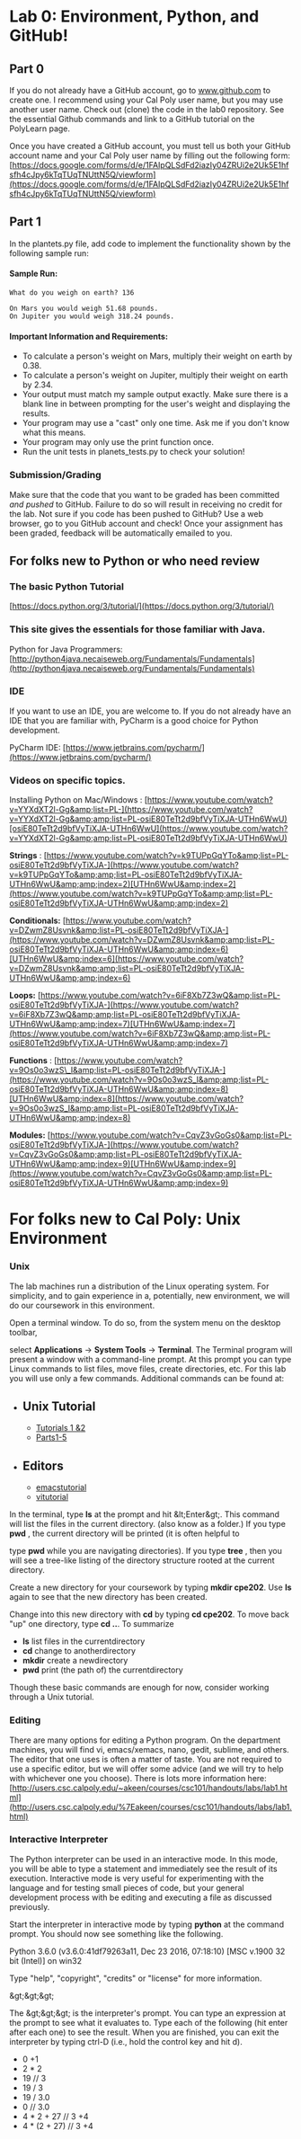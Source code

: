 # Lab 0: Environment, Python, and GitHub!

## Part 0

If you do not already have a GitHub account, go to www.github.com to
create one.  I recommend using your Cal Poly user name, but you may use
another user name.  Check out (clone) the code in the lab0 repository.
See the essential Github commands and link to a GitHub tutorial on the
PolyLearn page.

Once you have created a GitHub account, you must tell us both your
GitHub account name and your Cal Poly user name by filling out the
following
form:[https://docs.google.com/forms/d/e/1FAIpQLSdFd2iazIy04ZRUi2e2Uk5E1hfsfh4cJpy6kTqTUqTNUttN5Q/viewform](https://docs.google.com/forms/d/e/1FAIpQLSdFd2iazIy04ZRUi2e2Uk5E1hfsfh4cJpy6kTqTUqTNUttN5Q/viewform)

## Part 1

In the plantets.py file, add code to implement the functionality shown by the following sample run:

#### Sample Run:

```
What do you weigh on earth? 136

On Mars you would weigh 51.68 pounds.
On Jupiter you would weigh 318.24 pounds.
```

#### Important Information and Requirements:

- To calculate a person&#39;s weight on Mars, multiply their weight on
  earth by 0.38.
- To calculate a person&#39;s weight on Jupiter, multiply their weight
  on earth by 2.34.
- Your output must match my sample output exactly. Make sure there is a
  blank line in between prompting for the user&#39;s weight and
  displaying the results.
- Your program may use a &quot;cast&quot; only one time. Ask me if you
  don&#39;t know what this means.
- Your program may only use the print function once.
- Run the unit tests in planets_tests.py to check your solution!

### Submission/Grading

Make sure that the code that you want to be graded has been committed
*and pushed* to GitHub.  Failure to do so will result in receiving no
credit for the lab.  Not sure if you code has been pushed to GitHub?
Use a web browser, go to you GitHub account and check!  Once your
assignment has been graded, feedback will be automatically emailed to
you.

## For folks new to Python or who need review

### The basic Python Tutorial

[https://docs.python.org/3/tutorial/](https://docs.python.org/3/tutorial/)

### This site gives the essentials for those familiar with Java.

Python for Java Programmers: [http://python4java.necaiseweb.org/Fundamentals/Fundamentals](http://python4java.necaiseweb.org/Fundamentals/Fundamentals)

### IDE

If you want to use an IDE, you are welcome to. If you do not already have an IDE that you are familiar with, PyCharm is a good choice for Python development.

PyCharm IDE: [https://www.jetbrains.com/pycharm/](https://www.jetbrains.com/pycharm/)

### Videos on specific topics.

Installing Python on Mac/Windows : [https://www.youtube.com/watch?v=YYXdXT2l-Gg&amp;list=PL-](https://www.youtube.com/watch?v=YYXdXT2l-Gg&amp;amp;list=PL-osiE80TeTt2d9bfVyTiXJA-UTHn6WwU)[osiE80TeTt2d9bfVyTiXJA-UTHn6WwU](https://www.youtube.com/watch?v=YYXdXT2l-Gg&amp;amp;list=PL-osiE80TeTt2d9bfVyTiXJA-UTHn6WwU)

**Strings** : [https://www.youtube.com/watch?v=k9TUPpGqYTo&amp;list=PL-osiE80TeTt2d9bfVyTiXJA-](https://www.youtube.com/watch?v=k9TUPpGqYTo&amp;amp;list=PL-osiE80TeTt2d9bfVyTiXJA-UTHn6WwU&amp;amp;index=2)[UTHn6WwU&amp;index=2](https://www.youtube.com/watch?v=k9TUPpGqYTo&amp;amp;list=PL-osiE80TeTt2d9bfVyTiXJA-UTHn6WwU&amp;amp;index=2)

**Conditionals:** [https://www.youtube.com/watch?v=DZwmZ8Usvnk&amp;list=PL-osiE80TeTt2d9bfVyTiXJA-](https://www.youtube.com/watch?v=DZwmZ8Usvnk&amp;amp;list=PL-osiE80TeTt2d9bfVyTiXJA-UTHn6WwU&amp;amp;index=6)[UTHn6WwU&amp;index=6](https://www.youtube.com/watch?v=DZwmZ8Usvnk&amp;amp;list=PL-osiE80TeTt2d9bfVyTiXJA-UTHn6WwU&amp;amp;index=6)

**Loops:** [https://www.youtube.com/watch?v=6iF8Xb7Z3wQ&amp;list=PL-osiE80TeTt2d9bfVyTiXJA-](https://www.youtube.com/watch?v=6iF8Xb7Z3wQ&amp;amp;list=PL-osiE80TeTt2d9bfVyTiXJA-UTHn6WwU&amp;amp;index=7)[UTHn6WwU&amp;index=7](https://www.youtube.com/watch?v=6iF8Xb7Z3wQ&amp;amp;list=PL-osiE80TeTt2d9bfVyTiXJA-UTHn6WwU&amp;amp;index=7)

**Functions** : [https://www.youtube.com/watch?v=9Os0o3wzS\_I&amp;list=PL-osiE80TeTt2d9bfVyTiXJA-](https://www.youtube.com/watch?v=9Os0o3wzS_I&amp;amp;list=PL-osiE80TeTt2d9bfVyTiXJA-UTHn6WwU&amp;amp;index=8)[UTHn6WwU&amp;index=8](https://www.youtube.com/watch?v=9Os0o3wzS_I&amp;amp;list=PL-osiE80TeTt2d9bfVyTiXJA-UTHn6WwU&amp;amp;index=8)

**Modules:** [https://www.youtube.com/watch?v=CqvZ3vGoGs0&amp;list=PL-osiE80TeTt2d9bfVyTiXJA-](https://www.youtube.com/watch?v=CqvZ3vGoGs0&amp;amp;list=PL-osiE80TeTt2d9bfVyTiXJA-UTHn6WwU&amp;amp;index=9)[UTHn6WwU&amp;index=9](https://www.youtube.com/watch?v=CqvZ3vGoGs0&amp;amp;list=PL-osiE80TeTt2d9bfVyTiXJA-UTHn6WwU&amp;amp;index=9)

# **For folks new to Cal Poly: Unix Environment**

### **Unix**

The lab machines run a distribution of the Linux operating system. For simplicity, and to gain experience in a, potentially, new environment, we will do our coursework in this environment.

Open a terminal window. To do so, from the system menu on the desktop toolbar,

select **Applications** → **System Tools** → **Terminal**. The Terminal program will present a window with a command-line prompt. At this prompt you can type Linux commands to list files, move files, create directories, etc. For this lab you will use only a few commands. Additional commands can be found at:

- Unix Tutorial
  -
    - [Tutorials 1 &amp;](http://www.ee.surrey.ac.uk/Teaching/Unix/)[2](http://www.ee.surrey.ac.uk/Teaching/Unix/)
    - [Parts](http://people.ischool.berkeley.edu/%7Ekevin/unix-tutorial/toc.html)[1-5](http://people.ischool.berkeley.edu/%7Ekevin/unix-tutorial/toc.html)
- Editors
  -
    - [emacs](http://xahlee.org/emacs/emacs.html)[tutorial](http://xahlee.org/emacs/emacs.html)
    - [vi](http://www.unix-manuals.com/tutorials/vi/vi-in-10-1.html)[tutorial](http://www.unix-manuals.com/tutorials/vi/vi-in-10-1.html)

In the terminal, type **ls** at the prompt and hit \&lt;Enter\&gt;. This command will list the files in the current directory. (also know as a folder.) If you type **pwd** , the current directory will be printed (it is often helpful to

type **pwd** while you are navigating directories). If you type **tree** , then you will see a tree-like listing of the directory structure rooted at the current directory.

Create a new directory for your coursework by typing **mkdir cpe202**. Use **ls** again to see that the new directory has been created.

Change into this new directory with **cd** by typing **cd cpe202**. To move back &quot;up&quot; one directory, type **cd ..**. To summarize

- **ls** list files in the currentdirectory
- **cd** change to anotherdirectory
- **mkdir** create a newdirectory
- **pwd** print (the path of) the currentdirectory

Though these basic commands are enough for now, consider working through a Unix tutorial.

### **Editing**

There are many options for editing a Python program. On the department machines, you will find vi, emacs/xemacs, nano, gedit, sublime, and others. The editor that one uses is often a matter of taste. You are not required to use a specific editor, but we will offer some advice (and we will try to help with whichever one you choose). There is lots more information here: [http://users.csc.calpoly.edu/~akeen/courses/csc101/handouts/labs/lab1.html](http://users.csc.calpoly.edu/%7Eakeen/courses/csc101/handouts/labs/lab1.html)

### **Interactive Interpreter**

The Python interpreter can be used in an interactive mode. In this mode, you will be able to type a statement and immediately see the result of its execution. Interactive mode is very useful for experimenting with the language and for testing small pieces of code, but your general development process with be editing and executing a file as discussed previously.

Start the interpreter in interactive mode by typing **python** at the command prompt. You should now see something like the following.

Python 3.6.0 (v3.6.0:41df79263a11, Dec 23 2016, 07:18:10) [MSC v.1900 32 bit (Intel)] on win32

Type &quot;help&quot;, &quot;copyright&quot;, &quot;credits&quot; or &quot;license&quot; for more information.

\&gt;\&gt;\&gt;

The \&gt;\&gt;\&gt; is the interpreter&#39;s prompt. You can type an expression at the prompt to see what it evaluates to. Type each of the following (hit enter after each one) to see the result. When you are finished, you can exit the interpreter by typing ctrl-D (i.e., hold the control key and hit d).

- 0 +1
- 2 \* 2
- 19 // 3
- 19 / 3
- 19 / 3.0
- 0 // 3.0
- 4 \* 2 + 27 // 3 +4
- 4 \* (2 + 27) // 3 +4
